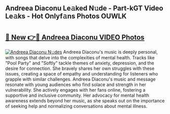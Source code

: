 ## Andreea Diaconu Le𝚊ked N𝚞de - Part-kGT Video Le𝚊ks - Hot Onlyf𝚊ns Photos OUWLK

# <h2><a href="http://ac52277.deff.icu/?id=Andreea+Diaconu">🔗 New 👉🔴 Andreea Diaconu VIDEO Photos</a></h2>

[![Andreea Diaconu N𝚞des](https://i.imgur.com/rIISA9y.gif)](http://ac52277.deff.icu/?id=Andreea+Diaconu)
Andreea Diaconu's music is deeply personal, with songs that delve into the complexities of mental health. Tracks like "Pool Party" and "Softly" tackle themes of anxiety, depression, and the desire for connection. She bravely shares her own struggles with these issues, creating a space of empathy and understanding for listeners who grapple with similar challenges. Andreea Diaconu's music and message resonate with young audiences who find solace and strength in her vulnerability. She actively engages with her fans online, fostering a supportive and inclusive community. Her advocacy for mental health awareness extends beyond her music, as she speaks out on the importance of seeking help and normalizing conversations about mental illness.
